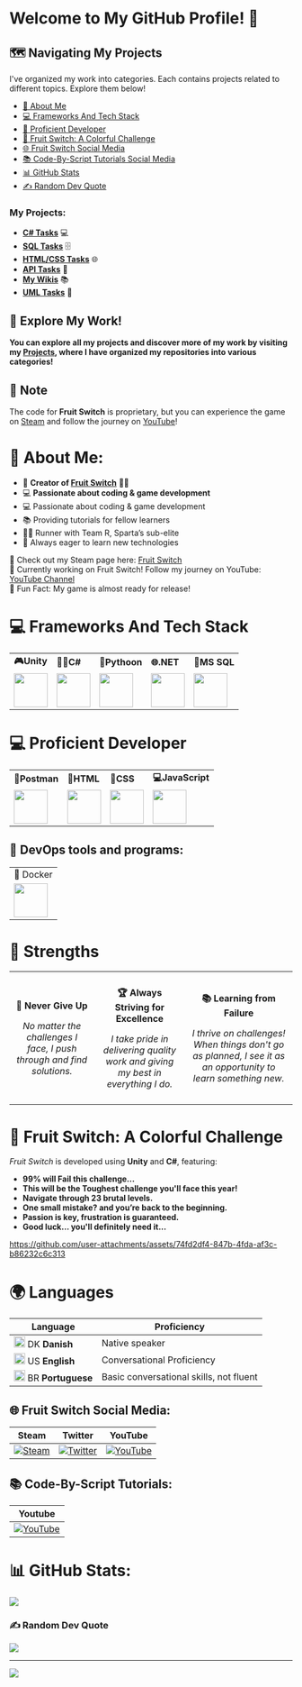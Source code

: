 # Welcome to My GitHub Profile! 🌟

## 🗺️ Navigating My Projects

I've organized my work into categories. Each contains projects related to different topics. Explore them below!


- [💫 About Me](#-about-me)
- [💻 Frameworks And Tech Stack](#-frameworks-and-tech-stack)
- [🔮 Proficient Developer](#-proficient-developer)
- [🍉 Fruit Switch: A Colorful Challenge](#-fruit-switch-a-colorful-challenge)
- [🌐 Fruit Switch Social Media](#-fruit-switch-social-media)
- [📚 Code-By-Script Tutorials Social Media](#-code-by-script-tutorials)
- [📊 GitHub Stats](#-github-stats)
- [✍️ Random Dev Quote](#-random-dev-quote)




### My Projects:

- **[C# Tasks](https://github.com/stars/PlutoGamerpro/lists/c-opgaver)** 💻
- **[SQL Tasks](https://github.com/stars/PlutoGamerpro/lists/sql-opgaver)** 🗄️
- **[HTML/CSS Tasks](https://github.com/PlutoGamerpro/HTML-CSS-Tasks)** 🌐
- **[API Tasks](https://github.com/stars/PlutoGamerpro/lists/api-opgaver)** 🔗
- **[My Wikis](https://github.com/stars/PlutoGamerpro/lists/mine-wikier)** 📚
- **[UML Tasks](https://github.com/stars/PlutoGamerpro/lists/uml-opgaver)** 📝

## 🚀 Explore My Work!

**You can explore all my projects and discover more of my work by visiting my [Projects](https://github.com/PlutoGamerpro?tab=stars), where I have organized my repositories into various categories!**

## 📢 Note

The code for **Fruit Switch** is proprietary, but you can experience the game on [Steam](https://store.steampowered.com/app/2248480/Fruit_Switch/) and follow the journey on [YouTube](https://www.youtube.com/@FruitSwitchTeam)!



# 💫 About Me:

- 👋 **Creator of [Fruit Switch](https://store.steampowered.com/app/2248480/Fruit_Switch/)** 🍉🍊
- 💻 **Passionate about coding & game development**
- 💻 Passionate about coding & game development
- 📚 Providing tutorials for fellow learners
- 🏃‍♂️ Runner with Team R, Sparta’s sub-elite
- 🌱 Always eager to learn new technologies


🔗 Check out my Steam page here: [Fruit Switch](https://store.steampowered.com/app/2248480/Fruit_Switch/)<br>
🔭 Currently working on Fruit Switch! Follow my journey on YouTube: [YouTube Channel](https://www.youtube.com/@FruitSwitchTeam)<br>
🎉 Fun Fact: My game is almost ready for release!



# 💻 Frameworks And Tech Stack

<table>
<tr>
    <td><b class="tech-name">🎮Unity</b><span class="underline"></span></td>
    <td><b class="tech-name">🧑‍💻C#</b><span class="underline"></span></td>
        <td><b class="tech-name">🐍Pythoon</b><span class="underline"></span></td>
     <td><b class="tech-name">🌐.NET</b><span class="underline"></span></td>
    <td><b class="tech-name">🐬MS SQL</b><span class="underline"></span></td>
   </tr>
    <td><a href="https://unity.com/" target="_blank"><img src="https://cdn.jsdelivr.net/gh/devicons/devicon@latest/icons/unity/unity-original.svg" width="60px"></a></td>
       <td><a href="https://docs.microsoft.com/en-us/dotnet/csharp/" target="_blank"><img src="https://cdn.jsdelivr.net/gh/devicons/devicon@latest/icons/csharp/csharp-original.svg" width="60px"></a></td>
       <td><a href="https://www.python.org/" target="_blank"><img src="https://cdn.jsdelivr.net/gh/devicons/devicon@latest/icons/python/python-original.svg" width="60px"></a></td>
    <td><a href="https://dotnet.microsoft.com/" target="_blank"><img src="https://cdn.jsdelivr.net/gh/devicons/devicon@latest/icons/dot-net/dot-net-plain-wordmark.svg" width="60px"></a></td>
    <td><a href="https://www.microsoft.com/en-us/sql-server/sql-server-downloads" target="_blank"><img src="https://cdn.jsdelivr.net/gh/devicons/devicon@latest/icons/microsoftsqlserver/microsoftsqlserver-original.svg" width="60px"></a></td>

    
  </tr>
</table>

# 💻 Proficient Developer 
<table>
<tr>
    <td><b class="tech-name">📮Postman</b><span class="underline"></span></td>
    <td><b class="tech-name">📝HTML</b><span class="underline"></span></td>
    <td><b class="tech-name">🎨CSS</b><span class="underline"></span></td>
    <td><b class="tech-name">💻JavaScript</b><span class="underline"></span></td>
  </tr>
    <td><a href="https://www.postman.com/" target="_blank"><img src="https://cdn.jsdelivr.net/gh/devicons/devicon@latest/icons/postman/postman-original.svg" width="60px"></a></td>
       <td><a href="https://developer.mozilla.org/en-US/docs/Web/HTML" target="_blank"><img src="https://cdn.jsdelivr.net/gh/devicons/devicon@latest/icons/html5/html5-original.svg" width="60px"></a></td>
    <td><a href="https://developer.mozilla.org/en-US/docs/Web/CSS" target="_blank"><img src="https://cdn.jsdelivr.net/gh/devicons/devicon@latest/icons/css3/css3-original.svg" width="60px"></a></td>
    <td><a href="https://developer.mozilla.org/en-US/docs/Web/JavaScript" target="_blank"><img src="https://cdn.jsdelivr.net/gh/devicons/devicon@latest/icons/javascript/javascript-original.svg" width="60px"></a></td>
  </tr>
</table>




<h2>🚀 DevOps tools and programs:</h2>
<table>
  <tr>
    <td>🐳 Docker</td>
  </tr>
    <tr>
        <td><a href="https://www.docker.com/" target="_blank"><img src="https://cdn.jsdelivr.net/gh/devicons/devicon@latest/icons/docker/docker-original.svg" width="60px"></a></td>
     </tr>
  </table>



<h1>💪 Strengths</h1>
<table style="width: 100%; border-collapse: collapse;">
  <tr>
    <td style="padding: 10px; text-align: center;">
      <p><strong>💪 Never Give Up</strong></p>
      <p style="font-style: italic;">No matter the challenges I face, I push through and find solutions.</p>
    </td>
    <td style="padding: 10px; text-align: center;">
      <p><strong>🏆 Always Striving for Excellence</strong></p>
      <p style="font-style: italic;">I take pride in delivering quality work and giving my best in everything I do.</p>
    </td>
    <td style="padding: 10px; text-align: center;">
      <p><strong>📚 Learning from Failure</strong></p>
      <p style="font-style: italic;">I thrive on challenges! When things don't go as planned, I see it as an opportunity to learn something new.</p>
    </td>
  </tr>
</table>


# 🍉 Fruit Switch: A Colorful Challenge

*Fruit Switch* is developed using **Unity** and **C#**, featuring:

- **99% will Fail this challenge...**
- **This will be the Toughest challenge you'll face this year!**
- **Navigate through 23 brutal levels.**
- **One small mistake? and you’re back to the beginning.**
- **Passion is key, frustration is guaranteed.**
- **Good luck… you'll definitely need it...**

https://github.com/user-attachments/assets/74fd2df4-847b-4fda-af3c-b86232c6c313


# 🌍 Languages
| Language      | Proficiency                                        |
|---------------|----------------------------------------------------|
| <img src="https://www.svgrepo.com/show/405466/flag-for-flag-denmark.svg" alt="Danish Flag" style="width:20px; height:20px;"> DK **Danish**    | Native speaker                                     |
| <img src="https://www.svgrepo.com/show/248851/united-states.svg" alt="English Flag" style="width:20px; height:20px;"> US **English**   | Conversational Proficiency                        |
| <img src="https://www.svgrepo.com/show/248829/brazil.svg" alt="Brazilian Flag" style="width:20px; height:20px;"> BR **Portuguese**| Basic conversational skills, not fluent     


##  🌐 Fruit Switch Social Media:       
| **Steam** | **Twitter** | **YouTube** |
|-----------|-------------|--------------|
| [![Steam](https://img.icons8.com/?size=48&id=zNqjI8XKkCv0&format=png)](https://store.steampowered.com/app/2248480/Fruit_Switch/) | [![Twitter](https://img.icons8.com/?size=50&id=phOKFKYpe00C&format=png)](https://x.com/Fruit_Switch) | [![YouTube](https://img.icons8.com/?size=48&id=19318&format=png)](https://www.youtube.com/@FruitSwitch) | [![YouTube](https://img.icons8.com/?size=48&id=19318&format=png)](https://www.youtube.com/@FruitSwitchTeam)

## 📚 Code-By-Script Tutorials:
| **Youtube** | 
|-----------|
 [![YouTube](https://img.icons8.com/?size=48&id=19318&format=png)](https://www.youtube.com/@CodeByScript) | 

# 📊 GitHub Stats:
![](https://github-readme-stats.vercel.app/api/top-langs/?username=PlutoGamerpro&theme=dark&hide_border=false&include_all_commits=true&count_private=false&layout=compact&random=123456)<br/>


### ✍️ Random Dev Quote
![](https://quotes-github-readme.vercel.app/api?type=horizontal&theme=radical)

---
[![](https://visitcount.itsvg.in/api?id=PlutoGamerpro&icon=0&color=0)](https://visitcount.itsvg.in)
